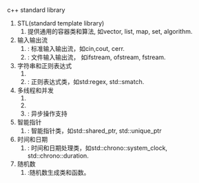 c++ standard library
1. STL(standard template library)
   1. 提供通用的容器类和算法, 如vector, list, map, set, algorithm.
2. 输入输出流
   1. <iostream>: 标准输入输出流，如cin,cout, cerr.
   2. <fstream>: 文件输入输出流， 如ifstream, ofstream, fstream.
3. 字符串和正则表达式
   1. <string>
   2. <regex>: 正则表达式类，如std:regex, std::smatch.
4. 多线程和并发
   1. <thread>
   2. <mutex>
   3. <future>: 异步操作支持
5. 智能指针
   1. <memory>: 智能指针类，如std::shared_ptr, std::unique_ptr
6. 时间和日期
   1. <chrono>: 时间和日期处理类，如std::chrono::system_clock, std::chrono::duration.
7. 随机数
   1. <random>:随机数生成类和函数。